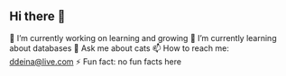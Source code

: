 ## Hi there 👋

🔭 I’m currently working on learning and growing
🌱 I’m currently learning about databases
💬 Ask me about cats
📫 How to reach me: ddeina@live.com
⚡ Fun fact: no fun facts here

